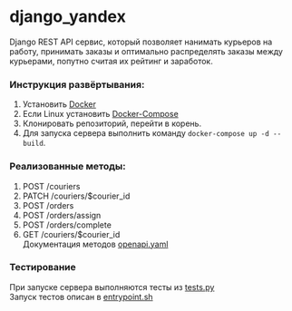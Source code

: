 # django_yandex
Django REST API сервис, который позволяет нанимать курьеров на работу,
принимать заказы и оптимально распределять заказы между курьерами, попутно считая их рейтинг и заработок.
### Инструкция развёртывания:
1. Установить [Docker](https://docs.docker.com/get-docker/)
2. Если Linux установить [Docker-Compose](https://docs.docker.com/compose/install/)
3. Клонировать репозиторий, перейти в корень.
4. Для запуска сервера выполнить команду `docker-compose up -d --build`.
### Реализованные методы:
1. POST /couriers
2. PATCH /couriers/$courier_id
3. POST /orders
4. POST /orders/assign
5. POST /orders/complete
6. GET /couriers/$courier_id<br>
Документация методов [openapi.yaml](openapi.yaml)<br>
### Тестирование
При запуске сервера выполняются тесты из [tests.py](/app/yandex_django/tests.py)<br>
Запуск тестов описан в [entrypoint.sh](/app/entrypoint.sh)
